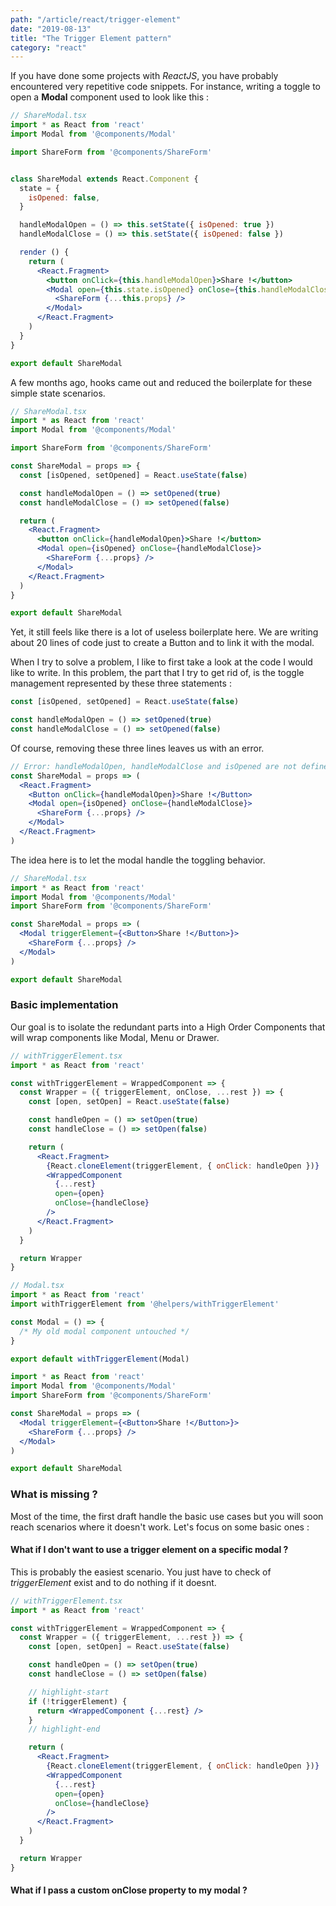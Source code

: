 ```yaml
---
path: "/article/react/trigger-element"
date: "2019-08-13"
title: "The Trigger Element pattern"
category: "react"
---
```


If you have done some projects with *ReactJS*, you have probably encountered very repetitive code snippets.
For instance, writing a toggle to open a **Modal** component used to look like this :

```jsx harmony
// ShareModal.tsx
import * as React from 'react'
import Modal from '@components/Modal'

import ShareForm from '@components/ShareForm'


class ShareModal extends React.Component {
  state = {
    isOpened: false,
  }

  handleModalOpen = () => this.setState({ isOpened: true })
  handleModalClose = () => this.setState({ isOpened: false })

  render () {
    return (
      <React.Fragment>
        <button onClick={this.handleModalOpen}>Share !</button>
        <Modal open={this.state.isOpened} onClose={this.handleModalClose}>
          <ShareForm {...this.props} />
        </Modal>
      </React.Fragment>
    ) 
  }
}

export default ShareModal
```

A few months ago, hooks came out and reduced the boilerplate for these simple state scenarios.

```jsx harmony
// ShareModal.tsx
import * as React from 'react'
import Modal from '@components/Modal'

import ShareForm from '@components/ShareForm'

const ShareModal = props => {
  const [isOpened, setOpened] = React.useState(false)

  const handleModalOpen = () => setOpened(true)
  const handleModalClose = () => setOpened(false)

  return (
    <React.Fragment>
      <button onClick={handleModalOpen}>Share !</button>
      <Modal open={isOpened} onClose={handleModalClose}>
        <ShareForm {...props} />
      </Modal>
    </React.Fragment>
  ) 
}

export default ShareModal
```

Yet, it still feels like there is a lot of useless boilerplate here. We are writing about 20 lines of code just to create a Button and to link it with the modal.

When I try to solve a problem, I like to first take a look at the code I would like to write. 
In this problem, the part that I try to get rid of, is the toggle management represented by these three statements :

```jsx harmony
const [isOpened, setOpened] = React.useState(false)

const handleModalOpen = () => setOpened(true)
const handleModalClose = () => setOpened(false)
```

Of course, removing these three lines leaves us with an error.

```jsx harmony
// Error: handleModalOpen, handleModalClose and isOpened are not defined
const ShareModal = props => (
  <React.Fragment>
    <Button onClick={handleModalOpen}>Share !</Button>
    <Modal open={isOpened} onClose={handleModalClose}>
      <ShareForm {...props} />
    </Modal>
  </React.Fragment>
)
```

The idea here is to let the modal handle the toggling behavior.

```jsx harmony
// ShareModal.tsx
import * as React from 'react'
import Modal from '@components/Modal'
import ShareForm from '@components/ShareForm'

const ShareModal = props => (
  <Modal triggerElement={<Button>Share !</Button>}>
    <ShareForm {...props} />
  </Modal>
)

export default ShareModal
```


### Basic implementation

Our goal is to isolate the redundant parts into a High Order Components that will wrap components like Modal, Menu or Drawer.

```jsx harmony
// withTriggerElement.tsx
import * as React from 'react'

const withTriggerElement = WrappedComponent => {
  const Wrapper = ({ triggerElement, onClose, ...rest }) => {
    const [open, setOpen] = React.useState(false)

    const handleOpen = () => setOpen(true)
    const handleClose = () => setOpen(false)

    return (
      <React.Fragment>
        {React.cloneElement(triggerElement, { onClick: handleOpen })}
        <WrappedComponent
          {...rest}
          open={open}
          onClose={handleClose}
        />
      </React.Fragment>
    )
  }

  return Wrapper
}
```

```jsx harmony
// Modal.tsx
import * as React from 'react'
import withTriggerElement from '@helpers/withTriggerElement'

const Modal = () => {
  /* My old modal component untouched */
}

export default withTriggerElement(Modal)
```

```jsx harmony
import * as React from 'react'
import Modal from '@components/Modal'
import ShareForm from '@components/ShareForm'

const ShareModal = props => (
  <Modal triggerElement={<Button>Share !</Button>}>
    <ShareForm {...props} />
  </Modal>
)

export default ShareModal
```

### What is missing ?

Most of the time, the first draft handle the basic use cases but you will soon reach scenarios where it doesn't work.
Let's focus on some basic ones :

#### What if I don't want to use a trigger element on a specific modal ?

This is probably the easiest scenario. You just have to check of *triggerElement* exist and to do nothing if it doesnt.

```jsx harmony
// withTriggerElement.tsx
import * as React from 'react'

const withTriggerElement = WrappedComponent => {
  const Wrapper = ({ triggerElement, ...rest }) => {
    const [open, setOpen] = React.useState(false)

    const handleOpen = () => setOpen(true)
    const handleClose = () => setOpen(false)

    // highlight-start
    if (!triggerElement) {
      return <WrappedComponent {...rest} />
    }
    // highlight-end

    return (
      <React.Fragment>
        {React.cloneElement(triggerElement, { onClick: handleOpen })}
        <WrappedComponent
          {...rest}
          open={open}
          onClose={handleClose}
        />
      </React.Fragment>
    )
  }

  return Wrapper
}
```

#### What if I pass a custom onClose property to my modal ?


